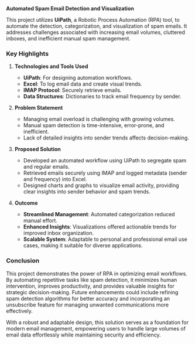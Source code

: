 **Automated Spam Email Detection and Visualization**  

This project utilizes **UiPath**, a Robotic Process Automation (RPA) tool, to automate the detection, categorization, and visualization of spam emails. It addresses challenges associated with increasing email volumes, cluttered inboxes, and inefficient manual spam management.  

### **Key Highlights**  

1. **Technologies and Tools Used**  
   - **UiPath**: For designing automation workflows.  
   - **Excel**: To log email data and create visual trends.  
   - **IMAP Protocol**: Securely retrieve emails.  
   - **Data Structures**: Dictionaries to track email frequency by sender.  

2. **Problem Statement**  
   - Managing email overload is challenging with growing volumes.  
   - Manual spam detection is time-intensive, error-prone, and inefficient.  
   - Lack of detailed insights into sender trends affects decision-making.  

3. **Proposed Solution**  
   - Developed an automated workflow using UiPath to segregate spam and regular emails.  
   - Retrieved emails securely using IMAP and logged metadata (sender and frequency) into Excel.  
   - Designed charts and graphs to visualize email activity, providing clear insights into sender behavior and spam trends.  

4. **Outcome**  
   - **Streamlined Management**: Automated categorization reduced manual effort.  
   - **Enhanced Insights**: Visualizations offered actionable trends for improved inbox organization.  
   - **Scalable System**: Adaptable to personal and professional email use cases, making it suitable for diverse applications.  

### **Conclusion**  
This project demonstrates the power of RPA in optimizing email workflows. By automating repetitive tasks like spam detection, it minimizes human intervention, improves productivity, and provides valuable insights for strategic decision-making. Future enhancements could include refining spam detection algorithms for better accuracy and incorporating an unsubscribe feature for managing unwanted communications more effectively.  

With a robust and adaptable design, this solution serves as a foundation for modern email management, empowering users to handle large volumes of email data effortlessly while maintaining security and efficiency.  
